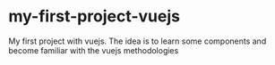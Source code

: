 # my-first-project-vuejs
My first project with vuejs. The idea is to learn some components and become familiar with the vuejs methodologies
